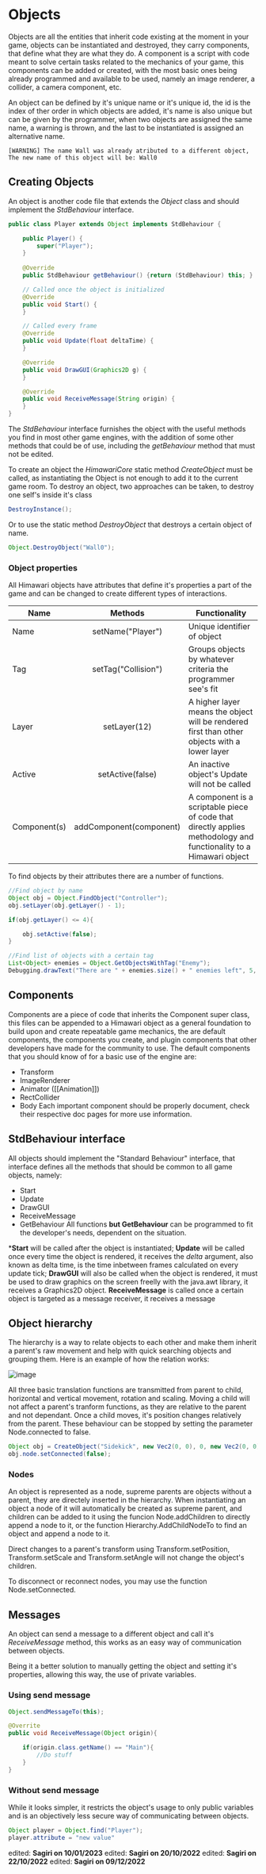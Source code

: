 # Objects

Objects are all the entities that inherit code existing at the moment in your game, objects can be instantiated and destroyed, they carry components, that define what they are what they do. A component is a script with code meant to solve certain tasks related to the mechanics of your game, this components can be added or created, with the most basic ones being already programmed and available to be used, namely an image renderer, a collider, a camera component, etc.

An object can be defined by it's unique name or it's unique id, the id is the index of ther order in which objects are added, it's name is also unique but can be given by the programmer, when two objects are assigned the same name, a warning is thrown, and the last to be instantiated is assigned an alternative name.

```
[WARNING] The name Wall was already atributed to a different object, The new name of this object will be: Wall0
```

## Creating Objects

An object is another code file that extends the _Object_ class and should implement the _StdBehaviour_ interface. 
```java
public class Player extends Object implements StdBehaviour {

    public Player() {
        super("Player");
    }
    
    @Override
    public StdBehaviour getBehaviour() {return (StdBehaviour) this; }

    // Called once the object is initialized
    @Override
    public void Start() {
    }

    // Called every frame
    @Override
    public void Update(float deltaTime) {
    }

    @Override
    public void DrawGUI(Graphics2D g) {
    }

    @Override
    public void ReceiveMessage(String origin) {
    }
}
```

The _StdBehaviour_ interface furnishes the object with the useful methods you find in most other game engines, with the addition of some other methods that could be of use, including the _getBehaviour_ method that must not be edited.

To create an object the _HimawariCore_ static method _CreateObject_ must be called, as instantiating the Object is not enough to add it to the current game room.
To destroy an object, two approaches can be taken, to destroy one self's inside it's class
```java
DestroyInstance();
```
Or to use the static method _DestroyObject_ that destroys a certain object of name.
```java
Object.DestroyObject("Wall0");
```

### Object properties

All Himawari objects have attributes that define it's properties a part of the game and can be changed to create different types of interactions.

Name | Methods | Functionality
--------------|:-----------:|------------
Name | setName("Player") | Unique identifier of object 
Tag | setTag("Collision") | Groups objects by whatever criteria the programmer see's fit
Layer | setLayer(12) | A higher layer means the object will be rendered first than other objects with a lower layer
Active | setActive(false) | An inactive object's Update will not be called
Component(s) | addComponent(component) | A component is a scriptable piece of code that directly applies methodology and functionality to a Himawari object 

To find objects by their attributes there are a number of functions.
```java
//Find object by name
Object obj = Object.FindObject("Controller");
obj.setLayer(obj.getLayer() - 1);

if(obj.getLayer() <= 4){

	obj.setActive(false);
}

//Find list of objects with a certain tag
List<Object> enemies = Object.GetObjectsWithTag("Enemy");
Debugging.drawText("There are " + enemies.size() + " enemies left", 5, 5, g);
```

## Components

Components are a piece of code that inherits the Component super class, this files can be appended to a Himawari object as a general foundation to build upon and create repeatable game mechanics, the are default components, the components you create, and plugin components that other developers have made for the community to use.
The default components that you should know of for a basic use of the engine are:
* Transform
* ImageRenderer
* Animator ([[Animation]])
* RectCollider
* Body
Each important component should be properly document, check their respective doc pages for more use information.

## StdBehaviour interface

All objects should implement the "Standard Behaviour" interface, that interface defines all the methods that should be common to all game objects, namely: 
* Start
* Update
* DrawGUI
* ReceiveMessage
* GetBehaviour
All functions **but GetBehaviour** can be programmed to fit the developer's needs, dependent on the situation.

***Start** will be called after the object is instantiated;
**Update** will be called once every time the object is rendered, it receives the _delta_ argument, also known as delta time, is the time inbetween frames calculated on every update tick;
**DrawGUI** will also be called when the object is rendered, it must be used to draw graphics on the screen freelly with the java.awt library, it receives a Graphics2D object.
**ReceiveMessage** is called once a certain object is targeted as a message receiver, it receives a message

## Object hierarchy

The hierarchy is a way to relate objects to each other and make them inherit a parent's raw movement and help with quick searching objects and grouping them.
Here is an example of how the relation works:

![image](images/childs.png)

All three basic translation functions are transmitted from parent to child, horizontal and vertical movement, rotation and scaling.
Moving a child will not affect a parent's tranform functions, as they are relative to the parent and not dependant. Once a child moves, it's position changes relatively from the parent. These behaviour can be stopped by setting the parameter Node.connected to false.

```java
Object obj = CreateObject("Sidekick", new Vec2(0, 0), 0, new Vec2(0, 0));
obj.node.setConnected(false);
```

### Nodes
An object is represented as a node, supreme parents are objects without a parent, they are directely inserted in the hierarchy. When instantiating an object a node of it will automatically be created as supreme parent, and children can be added to it using the funcion Node.addChildren to directly append a node to it, or the function Hierarchy.AddChildNodeTo to find an object and append a node to it.

Direct changes to a parent's transform using Transform.setPosition, Transform.setScale and Transform.setAngle will not change the object's children.

To disconnect or reconnect nodes, you may use the function Node.setConnected.

## Messages
An object can send a message to a different object and call it's _ReceiveMessage_ method, this works as an easy way of communication between objects.

Being it a better solution to manually getting the object and setting it's properties, allowing this way, the use of private variables.

### Using send message
```java
Object.sendMessageTo(this);
```

```java
@Overrite
public void ReceiveMessage(Object origin){

	if(origin.class.getName() == "Main"){
		//Do stuff
	}
}
```

### Without send message
While it looks simpler, it restricts the object's usage to only public variables and is an objectively less secure way of communicating between objects.
```java
Object player = Object.find("Player");
player.attribute = "new value"
```

edited: **Sagiri on 10/01/2023**
edited: **Sagiri on 20/10/2022**
edited: **Sagiri on 22/10/2022**
edited: **Sagiri on 09/12/2022**